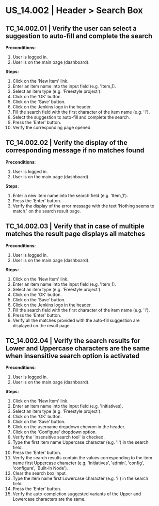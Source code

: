 # US_14.002 | Header > Search Box

## TC_14.002.01 | Verify the user can select a suggestion to auto-fill and complete the search
**Preconditions:**
1. User is logged in.
2. User is on the main page (dashboard).

**Steps:**
1. Click on the 'New Item' link.
2. Enter an item name into the input field (e.g. 'Item_1).
3. Select an item type (e.g. 'Freestyle project').
4. Click on the 'OK' button.
5. Click on the 'Save' button.
6. Click on the Jenkins logo in the header.
7. Fill the search field with the first character of the item name (e.g. 'I').
8. Select the suggestion to auto-fill and complete the search.
9. Press the 'Enter' button.
10. Verify the corresponding page opened.




## TC_14.002.02 | Verify the display of the corresponding message if no matches found
**Preconditions:**
1. User is logged in.
2. User is on the main page (dashboard).

**Steps:**
1. Enter a new item name into the search field (e.g. 'Item_1').
2. Press the 'Enter' button. 
3. Verify the display of the error message with the text 'Nothing seems to match.' on the search result page.




## TC_14.002.03 | Verify that in case of multiple matches the result page displays all matches
**Preconditions:**
1. User is logged in.
2. User is on the main page (dashboard).

**Steps:**
1. Click on the 'New Item' link.
2. Enter an item name into the input field (e.g. 'Item_1).
3. Select an item type (e.g. 'Freestyle project').
4. Click on the 'OK' button.
5. Click on the 'Save' button.
6. Click on the Jenkins logo in the header.
7. Fill the search field with the first character of the item name (e.g. 'I').
8. Press the 'Enter' button.
9. Verify all the matches provided with the auto-fill suggestion are displayed on the result page.




## TC_14.002.04 | Verify the search results for Lower and Uppercase characters are the same when insensitive search option is activated
**Preconditions:**
1. User is logged in.
2. User is on the main page (dashboard).

**Steps:**
1. Click on the 'New Item' link.
2. Enter an item name into the input field (e.g. 'initiatives).
3. Select an item type (e.g. 'Freestyle project').
4. Click on the 'OK' button.
5. Click on the 'Save' button.
6. Click on the username dropdown chevron in the header.
7. Click on the 'Configure' dropdown option.
8. Verify the 'Insensitive search tool' is checked.
9. Type the first item name Uppercase character (e.g. 'I') in the search field.
10. Press the 'Enter' button.
11. Verify the search results contain the values corresponding to the item name first Uppercase character 
(e.g. 'initiatives', 'admin', 'config', 'configure', 'Built-In Node').
12. Clear the search box input.
13. Type the item name first Lowercase character (e.g. 'i') in the search field.
14. Press the 'Enter' button.
15. Verify the auto-completion suggested variants of the Upper and Lowercase characters are the same.
